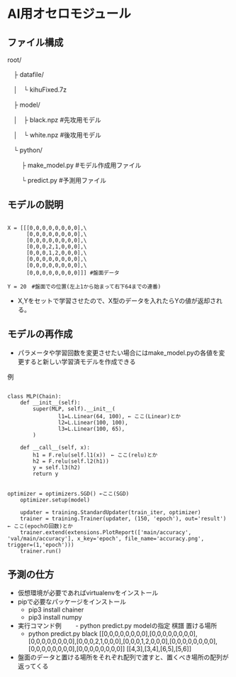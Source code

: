 # AI用オセロモジュール

## ファイル構成
root/

　├ datafile/

　│　└ kihuFixed.7z

　├ model/

　│　├ black.npz #先攻用モデル

　│　└ white.npz #後攻用モデル

　└ python/

　 　├ make_model.py #モデル作成用ファイル

　 　└ predict.py #予測用ファイル


## モデルの説明

```

X = [[[0,0,0,0,0,0,0,0],\
      [0,0,0,0,0,0,0,0],\
      [0,0,0,0,0,0,0,0],\
      [0,0,0,2,1,0,0,0],\
      [0,0,0,1,2,0,0,0],\
      [0,0,0,0,0,0,0,0],\
      [0,0,0,0,0,0,0,0],\
      [0,0,0,0,0,0,0,0]]] #盤面データ

Y = 20　#盤面での位置(左上1から始まって右下64までの連番)

```

- X,Yをセットで学習させたので、X型のデータを入れたらYの値が返却される。



## モデルの再作成
- パラメータや学習回数を変更させたい場合にはmake_model.pyの各値を変更すると新しい学習済モデルを作成できる

例

```

class MLP(Chain):
    def __init__(self):
        super(MLP, self).__init__(
                l1=L.Linear(64, 100), ← ここ(Linear)とか
                l2=L.Linear(100, 100),
                l3=L.Linear(100, 65),
        )

    def __call__(self, x):
        h1 = F.relu(self.l1(x))　← ここ(relu)とか
        h2 = F.relu(self.l2(h1))
        y = self.l3(h2)
        return y

```

```

optimizer = optimizers.SGD() ←ここ(SGD)
    optimizer.setup(model)
    
    updater = training.StandardUpdater(train_iter, optimizer)
    trainer = training.Trainer(updater, (150, 'epoch'), out='result') ← ここ(epochの回数)とか
    trainer.extend(extensions.PlotReport(['main/accuracy', 'val/main/accuracy'], x_key='epoch', file_name='accuracy.png', trigger=(1,'epoch')))
    trainer.run()

```

## 予測の仕方
- 仮想環境が必要であればvirtualenvをインストール
- pipで必要なパッケージをインストール
    - pip3 install chainer
    - pip3 install numpy
- 実行コマンド例
　　- python predict.py modelの指定 棋譜 置ける場所
    - python predict.py black [[0,0,0,0,0,0,0,0],[0,0,0,0,0,0,0,0],[0,0,0,0,0,0,0,0],[0,0,0,2,1,0,0,0],[0,0,0,1,2,0,0,0],[0,0,0,0,0,0,0,0],[0,0,0,0,0,0,0,0],[0,0,0,0,0,0,0,0]] [[4,3],[3,4],[6,5],[5,6]]
- 盤面のデータと置ける場所をそれぞれ配列で渡すと、置くべき場所の配列が返ってくる 
